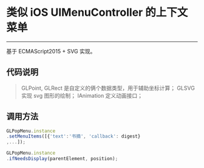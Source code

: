 # 类似 iOS UIMenuController 的上下文菜单

---

基于 ECMAScript2015 + SVG 实现。

## 代码说明

> GLPoint, GLRect 是自定义的俩个数据类型，用于辅助坐标计算；
> GLSVG 实现 svg 图形的绘制；
> IAnimation 定义动画接口；

## 调用方法

``` javascript
GLPopMenu.instance
.setMenuItems([{'text':'书摘', 'callback': digest}
,...]);

GLPopMenu.instance
.ifNeedsDisplay(parentElement, position);
```
